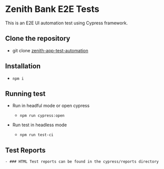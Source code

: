 # Zenith Bank E2E Tests

This is an E2E UI automation test using Cypress framework.


## Clone the repository

- git clone [zenith-app-test-automation](https://github.com/Felix-Port/zen-qa-engineer-exercise.git)
  
## Installation

- `npm i`

## Running test

* Run in headful mode or open cypress
   - `npm run cypress:open`

* Run test in headless mode
   - `npm run test-ci`

## Test Reports
    - ### HTML Test reports can be found in the cypress/reports directory




  
